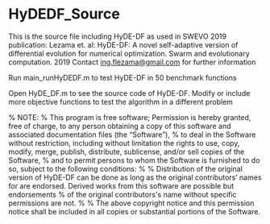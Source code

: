 # HyDEDF_Source
This is the source file including HyDE-DF as used in SWEVO 2019 publication: Lezama et. al: HyDE-DF: A novel self-adaptive version of differential evolution for numerical optimization. Swarm and evolutionary computation. 2019 Contact ing.flezama@gmail.com for further information

Run main_runHyDEDF.m to test HyDE-DF in 50 benchmark functions

Open HyDE_DF.m to see the source code of HyDE-DF. Modify or include more objective functions to test the algorithm in a different problem

% NOTE:
% This program is free software; Permission is hereby granted, free of charge, to any person obtaining a copy of this software and associated documentation files (the “Software”),
% to deal in the Software without restriction, including without limitation the rights to use, copy, modify, merge, publish, distribute, sublicense, and/or sell copies of the Software,
% and to permit persons to whom the Software is furnished to do so, subject to the following conditions:
% 
% Distribution of the original version of HyDE-DF can be done as long as the original contributors’ names for are endorsed. Derived works from this software are possible but endorsements
% of the original contributors's name without specific permissions are not.
% 
% The above copyright notice and this permission notice shall be included in all copies or substantial portions of the Software.
